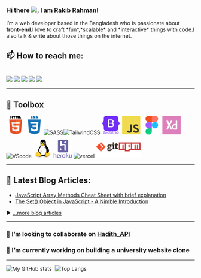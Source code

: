 
<!--
**RakibRahman/RakibRahman** is a ✨ _special_ ✨ repository because its `README.md` (this file) appears on your GitHub profile.

Here are some ideas to get you started:

- 🔭 I’m currently working on ...
- 🌱 I’m currently learning ...
- 👯 I’m looking to collaborate on ...
- 🤔 I’m looking for help with ...
- 💬 Ask me about ...
- 📫 How to reach me: ...
- 😄 Pronouns: ...
- ⚡ Fun fact: ...
-->
### Hi there <img src="https://raw.githubusercontent.com/MartinHeinz/MartinHeinz/master/wave.gif" width="30px">, I am Rakib Rahman!

<p>I’m a web developer based in the Bangladesh who is passionate about <strong>front-end</strong>.I love to craft *fun*,*scalable* and *interactive* things with code.I also talk & write about those things on the internet.</p>

## 📫 How to reach me:
</br>
<a href="https://www.facebook.com/rakib.rahman2012/"><img src="https://img.shields.io/badge/facebook-%230067B5.svg?&style=for-the-badge&logo=facebook&logoColor=white" height=25></a>
<a href="https://www.linkedin.com/in/rakib-talukder-04666519a/"><img src="https://img.shields.io/badge/linkedin-%230077B5.svg?&style=for-the-badge&logo=linkedin&logoColor=white" height=25></a>
<a href="https://twitter.com/RakibRahman06"><img src="https://img.shields.io/twitter/url?logo=ra&logoColor=green&style=social&url=https%3A%2F%2Ftwitter.com%2FRakibRahman06" height=25></a>
<a href="https://t.me/rakibrahman6"><img src="https://img.shields.io/badge/telegram-%230075A5.svg?&style=for-the-badge&logo=telegram&logoColor=white" height=25></a>
<a href="mailto:md.rr.talukder@gmail.com"><img src="https://img.shields.io/badge/email-%23000.svg?&style=for-the-badge&logo=website&logoColor=white" height=25></a>

---

## 🧰 Toolbox
<img src="https://github.com/devicons/devicon/blob/master/icons/html5/html5-original-wordmark.svg" alt="HTML" width="50" height="50"/><img src="https://github.com/devicons/devicon/blob/master/icons/css3/css3-plain-wordmark.svg" alt="CSS" width="50" height="50"/><img src="https://cdn.worldvectorlogo.com/logos/sass-1.svg" alt="SASS" width="50" height="50"/><img src="https://cdn.worldvectorlogo.com/logos/tailwindcss.svg" alt="TailwindCSS" width="50" height="50"/> <img src="https://github.com/devicons/devicon/blob/master/icons/bootstrap/bootstrap-plain-wordmark.svg" alt="BS" width="50" height="50"/> <img src="https://github.com/devicons/devicon/blob/master/icons/javascript/javascript-original.svg" alt="JavaScript" width="50" height="50"/> <img src="https://github.com/devicons/devicon/blob/master/icons/figma/figma-original.svg" alt="figma" width="50" height="50"/> <img src="https://github.com/devicons/devicon/blob/master/icons/xd/xd-plain.svg" alt="XD" width="50" height="50"/> <img src="https://cdn.worldvectorlogo.com/logos/visual-studio-code-1.svg" alt="VScode" width="50" height="50"/> <img src="https://github.com/devicons/devicon/blob/master/icons/linux/linux-original.svg" alt="linux" width="50" height="50"/> <img src="https://github.com/devicons/devicon/blob/master/icons/heroku/heroku-plain-wordmark.svg" alt="heroku" width="50" height="50"/> <img src="https://cdn.worldvectorlogo.com/logos/vercel.svg" alt="vercel" width="50" height="60"/> <img src="https://github.com/devicons/devicon/blob/master/icons/git/git-original-wordmark.svg" alt="Git" width="60" height="60"/><img src="https://github.com/devicons/devicon/blob/master/icons/npm/npm-original-wordmark.svg" alt="npm" width="60" height="60"/>

---

## 📘 Latest Blog Articles:

- [JavaScript Array Methods Cheat Sheet with brief explanation](https://dev.to/rakibrahman/javascript-array-methods-cheat-sheet-with-brief-explanation-2km1)
- [The Set() Object in JavaScript - A Nimble Introduction](https://dev.to/rakibrahman/the-set-object-in-javascript-a-nimble-introduction-1dm1)

▶ [...more blog articles](https://dev.to/rakibrahman)

---

### 👯 I’m looking to collaborate on [Hadith_API](https://github.com/RakibRahman/hadith-api)
### 🔭 I’m currently working on building a university website clone

---

![My GitHub stats](https://github-readme-stats.vercel.app/api?username=RakibRahman&show_icons=true&theme=tokyonight)&nbsp;&nbsp;![Top Langs](https://github-readme-stats.vercel.app/api/top-langs/?username=RakibRahman&layout=compact)

